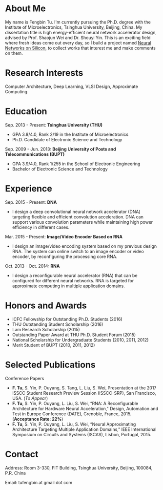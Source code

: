 # About Me
My name is Fengbin Tu. I'm currently pursuing the Ph.D. degree with the Institute of Microelectronics, Tsinghua University, Beijing, China. My dissertation title is high energy-efficient neural network accelerator design, advised by Prof. Shaojun Wei and Dr. Shouyi Yin. This is an exciting field where fresh ideas come out every day, so I build a project named [Neural Networks on Silicon](https://github.com/fengbintu/Neural-Networks-on-Silicon), to collect works that interest me and make comments on them.

# Research Interests
Computer Architecture, Deep Learning, VLSI Design, Approximate Computing

# Education
Sep. 2013 - Present: **Tsinghua University (THU)**
* GPA 3.8/4.0, Rank 2/19 in the Institute of Microelectronics
* Ph.D. Candidate of Electronic Science and Technology

Sep. 2009 - Jun. 2013: **Beijing University of Posts and Telecommunications (BUPT)**
* GPA 3.9/4.0, Rank 1/255 in the School of Electronic Engineering
* Bachelor of Electronic Science and Technology 

# Experience
Sep. 2015 - Present: **DNA**
* I design a deep convolutional neural network accelerator (DNA) targeting flexible and efficient convolution acceleration. DNA can support various convolution parameters while maintaining high power efficiency in different cases.

Mar. 2015 - Present: **Image/Video Encoder Based on RNA**
* I design an image/video encoding system based on my previous design RNA. The system can online switch to an image encoder or video encoder, by reconfiguring the processing core RNA.

Oct. 2013 - Oct. 2014: **RNA**
* I design a reconfigurable neural accelerator (RNA) that can be configured for different neural networks. RNA is targeted for approximate computing in multiple application domains.

# Honors and Awards
* ICFC Fellowship for Outstanding Ph.D. Students (2016)
* THU Outstanding Student Scholarship (2016)
* Lam Research Scholarship (2015)
* Outstanding Paper Award at THU Ph.D. Student Forum (2015)
* National Scholarship for Undergraduate Students (2010, 2011, 2012)
* Merit Student of BUPT (2010, 2011, 2012) 

# Selected Publications
Conference Papers
* **F. Tu**, S. Yin, P. Ouyang, S. Tang, L. Liu, S. Wei, Presentation at the 2017 ISSCC Student Research Preview Session (ISSCC-SRP), San Francisco, USA. (_To Appear_)
* **F. Tu**, S. Yin, P. Ouyang, L. Liu, S. Wei, “RNA: A Reconfigurable Architecture for Hardware Neural Acceleration," Design, Automation and Test in Europe Conference (DATE), Grenoble, France, 2015. (**Acceptance Rate: 22%**)
* **F. Tu**, S. Yin, P. Ouyang, L. Liu, S. Wei, “Neural Approximating Architecture  Targeting Multiple Application Domains," IEEE International Symposium on Circuits and Systems (ISCAS), Lisbon, Portugal, 2015.

# Contact
Address: Room 3-330, FIT Building, Tsinghua University, Beijing, 100084, P.R. China

Email: tufengbin at gmail dot com
